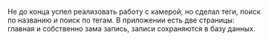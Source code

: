 Не до конца успел реализовать работу с камерой, но сделал теги, поиск по названию и поиск по тегам. В приложении есть две страницы: главная и собственно зама запись, записи сохраняются в базу данных. 
